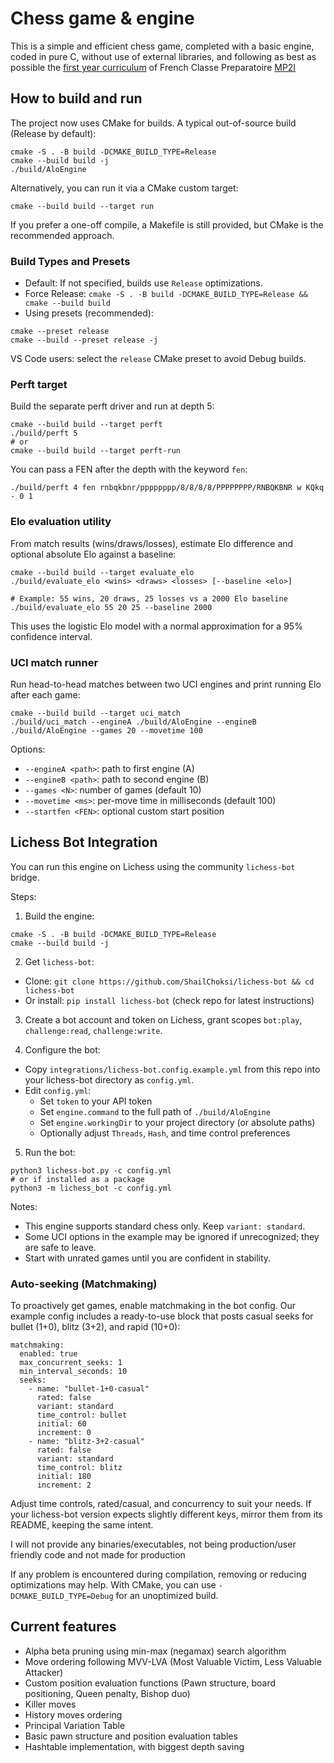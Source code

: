 # Chess game & engine

This is a simple and efficient chess game, completed with a basic engine, coded in pure C, without use of external libraries, and following as best as possible the [first year curriculum](https://cache.media.education.gouv.fr/file/SPE1-MEN-MESRI-4-2-2021/64/6/spe777_annexe_1373646.pdf) of French Classe Preparatoire [MP2I](https://prepas.org/?article=42)

## How to build and run

The project now uses CMake for builds. A typical out-of-source build (Release by default):

```
cmake -S . -B build -DCMAKE_BUILD_TYPE=Release
cmake --build build -j
./build/AloEngine
```

Alternatively, you can run it via a CMake custom target:

```
cmake --build build --target run
```

If you prefer a one-off compile, a Makefile is still provided, but CMake is the recommended approach.

### Build Types and Presets

- Default: If not specified, builds use `Release` optimizations.
- Force Release: `cmake -S . -B build -DCMAKE_BUILD_TYPE=Release && cmake --build build`
- Using presets (recommended):

```
cmake --preset release
cmake --build --preset release -j
```

VS Code users: select the `release` CMake preset to avoid Debug builds.

### Perft target

Build the separate perft driver and run at depth 5:

```
cmake --build build --target perft
./build/perft 5
# or
cmake --build build --target perft-run
```

You can pass a FEN after the depth with the keyword `fen`:

```
./build/perft 4 fen rnbqkbnr/pppppppp/8/8/8/8/PPPPPPPP/RNBQKBNR w KQkq - 0 1
```

### Elo evaluation utility

From match results (wins/draws/losses), estimate Elo difference and optional absolute Elo against a baseline:

```
cmake --build build --target evaluate_elo
./build/evaluate_elo <wins> <draws> <losses> [--baseline <elo>]

# Example: 55 wins, 20 draws, 25 losses vs a 2000 Elo baseline
./build/evaluate_elo 55 20 25 --baseline 2000
```

This uses the logistic Elo model with a normal approximation for a 95% confidence interval.

### UCI match runner

Run head-to-head matches between two UCI engines and print running Elo after each game:

```
cmake --build build --target uci_match
./build/uci_match --engineA ./build/AloEngine --engineB ./build/AloEngine --games 20 --movetime 100
```

Options:

- `--engineA <path>`: path to first engine (A)
- `--engineB <path>`: path to second engine (B)
- `--games <N>`: number of games (default 10)
- `--movetime <ms>`: per-move time in milliseconds (default 100)
- `--startfen <FEN>`: optional custom start position

## Lichess Bot Integration

You can run this engine on Lichess using the community `lichess-bot` bridge.

Steps:

1) Build the engine:
```
cmake -S . -B build -DCMAKE_BUILD_TYPE=Release
cmake --build build -j
```

2) Get `lichess-bot`:
- Clone: `git clone https://github.com/ShailChoksi/lichess-bot && cd lichess-bot`
- Or install: `pip install lichess-bot` (check repo for latest instructions)

3) Create a bot account and token on Lichess, grant scopes `bot:play`, `challenge:read`, `challenge:write`.

4) Configure the bot:
- Copy `integrations/lichess-bot.config.example.yml` from this repo into your lichess-bot directory as `config.yml`.
- Edit `config.yml`:
  - Set `token` to your API token
  - Set `engine.command` to the full path of `./build/AloEngine`
  - Set `engine.workingDir` to your project directory (or absolute paths)
  - Optionally adjust `Threads`, `Hash`, and time control preferences

5) Run the bot:
```
python3 lichess-bot.py -c config.yml
# or if installed as a package
python3 -m lichess_bot -c config.yml
```

Notes:
- This engine supports standard chess only. Keep `variant: standard`.
- Some UCI options in the example may be ignored if unrecognized; they are safe to leave.
- Start with unrated games until you are confident in stability.

### Auto-seeking (Matchmaking)

To proactively get games, enable matchmaking in the bot config. Our example config includes a ready-to-use block that posts casual seeks for bullet (1+0), blitz (3+2), and rapid (10+0):

```
matchmaking:
  enabled: true
  max_concurrent_seeks: 1
  min_interval_seconds: 10
  seeks:
    - name: "bullet-1+0-casual"
      rated: false
      variant: standard
      time_control: bullet
      initial: 60
      increment: 0
    - name: "blitz-3+2-casual"
      rated: false
      variant: standard
      time_control: blitz
      initial: 180
      increment: 2
```

Adjust time controls, rated/casual, and concurrency to suit your needs. If your lichess-bot version expects slightly different keys, mirror them from its README, keeping the same intent.

I will not provide any binaries/executables, not being production/user friendly code and not made for production

If any problem is encountered during compilation, removing or reducing optimizations may help. With CMake, you can use `-DCMAKE_BUILD_TYPE=Debug` for an unoptimized build.

## Current features

- Alpha beta pruning using min-max (negamax) search algorithm
- Move ordering following MVV-LVA (Most Valuable Victim, Less Valuable Attacker)
- Custom position evaluation functions (Pawn structure, board positioning, Queen penalty, Bishop duo)
- Killer moves
- History moves ordering 
- Principal Variation Table
- Basic pawn structure and position evaluation tables
- Hashtable implementation, with biggest depth saving
